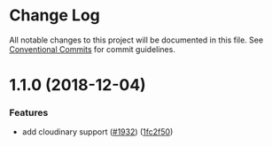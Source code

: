 # Change Log

All notable changes to this project will be documented in this file.
See [Conventional Commits](https://conventionalcommits.org) for commit guidelines.

# 1.1.0 (2018-12-04)


### Features

* add cloudinary support ([#1932](https://github.com/netlify/netlify-cms/tree/master/packages/netlify-cms-media-library-cloudinary/issues/1932)) ([1fc2f50](https://github.com/netlify/netlify-cms/tree/master/packages/netlify-cms-media-library-cloudinary/commit/1fc2f50))
